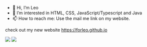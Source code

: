 - 👋 Hi, I’m Leo
- 👀 I’m interested in HTML, CSS, JavaScript/Typescript and Java
- 📫 How to reach me: Use the mail me link on my website.

check out my new website https://forleo.github.io

![]([https://raw.githubusercontent.com/forleo/github-stats/master/generated/overview.svg#gh-dark-mode-only](https://raw.githubusercontent.com/forLeo/github-stats/6d1180c4b47392bb714318cedf8c4d4eb2497a44/generated/languages.svg?token=AXC2TH7C3A7DD5CGYZODEFTEZIWQS))
![]([https://raw.githubusercontent.com/forleo/github-stats/master/generated/overview.svg#gh-light-mode-only](https://raw.githubusercontent.com/forLeo/github-stats/6d1180c4b47392bb714318cedf8c4d4eb2497a44/generated/overview.svg?token=AXC2TH6ZPSWGOA5TDMFZVLDEZIWQS)https://raw.githubusercontent.com/forLeo/github-stats/6d1180c4b47392bb714318cedf8c4d4eb2497a44/generated/overview.svg?token=AXC2TH6ZPSWGOA5TDMFZVLDEZIWQS)
